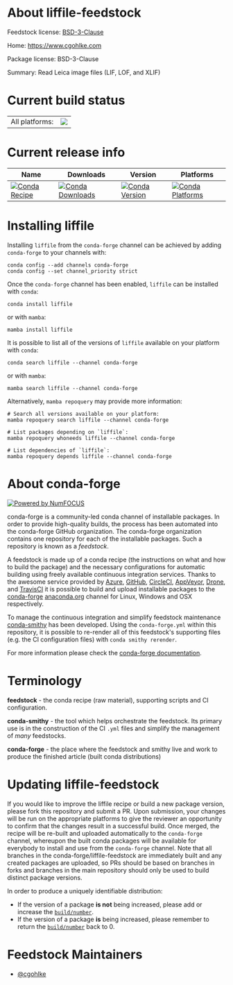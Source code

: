 About liffile-feedstock
=======================

Feedstock license: [BSD-3-Clause](https://github.com/conda-forge/liffile-feedstock/blob/main/LICENSE.txt)

Home: https://www.cgohlke.com

Package license: BSD-3-Clause

Summary: Read Leica image files (LIF, LOF, and XLIF)

Current build status
====================


<table><tr><td>All platforms:</td>
    <td>
      <a href="https://dev.azure.com/conda-forge/feedstock-builds/_build/latest?definitionId=24707&branchName=main">
        <img src="https://dev.azure.com/conda-forge/feedstock-builds/_apis/build/status/liffile-feedstock?branchName=main">
      </a>
    </td>
  </tr>
</table>

Current release info
====================

| Name | Downloads | Version | Platforms |
| --- | --- | --- | --- |
| [![Conda Recipe](https://img.shields.io/badge/recipe-liffile-green.svg)](https://anaconda.org/conda-forge/liffile) | [![Conda Downloads](https://img.shields.io/conda/dn/conda-forge/liffile.svg)](https://anaconda.org/conda-forge/liffile) | [![Conda Version](https://img.shields.io/conda/vn/conda-forge/liffile.svg)](https://anaconda.org/conda-forge/liffile) | [![Conda Platforms](https://img.shields.io/conda/pn/conda-forge/liffile.svg)](https://anaconda.org/conda-forge/liffile) |

Installing liffile
==================

Installing `liffile` from the `conda-forge` channel can be achieved by adding `conda-forge` to your channels with:

```
conda config --add channels conda-forge
conda config --set channel_priority strict
```

Once the `conda-forge` channel has been enabled, `liffile` can be installed with `conda`:

```
conda install liffile
```

or with `mamba`:

```
mamba install liffile
```

It is possible to list all of the versions of `liffile` available on your platform with `conda`:

```
conda search liffile --channel conda-forge
```

or with `mamba`:

```
mamba search liffile --channel conda-forge
```

Alternatively, `mamba repoquery` may provide more information:

```
# Search all versions available on your platform:
mamba repoquery search liffile --channel conda-forge

# List packages depending on `liffile`:
mamba repoquery whoneeds liffile --channel conda-forge

# List dependencies of `liffile`:
mamba repoquery depends liffile --channel conda-forge
```


About conda-forge
=================

[![Powered by
NumFOCUS](https://img.shields.io/badge/powered%20by-NumFOCUS-orange.svg?style=flat&colorA=E1523D&colorB=007D8A)](https://numfocus.org)

conda-forge is a community-led conda channel of installable packages.
In order to provide high-quality builds, the process has been automated into the
conda-forge GitHub organization. The conda-forge organization contains one repository
for each of the installable packages. Such a repository is known as a *feedstock*.

A feedstock is made up of a conda recipe (the instructions on what and how to build
the package) and the necessary configurations for automatic building using freely
available continuous integration services. Thanks to the awesome service provided by
[Azure](https://azure.microsoft.com/en-us/services/devops/), [GitHub](https://github.com/),
[CircleCI](https://circleci.com/), [AppVeyor](https://www.appveyor.com/),
[Drone](https://cloud.drone.io/welcome), and [TravisCI](https://travis-ci.com/)
it is possible to build and upload installable packages to the
[conda-forge](https://anaconda.org/conda-forge) [anaconda.org](https://anaconda.org/)
channel for Linux, Windows and OSX respectively.

To manage the continuous integration and simplify feedstock maintenance
[conda-smithy](https://github.com/conda-forge/conda-smithy) has been developed.
Using the ``conda-forge.yml`` within this repository, it is possible to re-render all of
this feedstock's supporting files (e.g. the CI configuration files) with ``conda smithy rerender``.

For more information please check the [conda-forge documentation](https://conda-forge.org/docs/).

Terminology
===========

**feedstock** - the conda recipe (raw material), supporting scripts and CI configuration.

**conda-smithy** - the tool which helps orchestrate the feedstock.
                   Its primary use is in the construction of the CI ``.yml`` files
                   and simplify the management of *many* feedstocks.

**conda-forge** - the place where the feedstock and smithy live and work to
                  produce the finished article (built conda distributions)


Updating liffile-feedstock
==========================

If you would like to improve the liffile recipe or build a new
package version, please fork this repository and submit a PR. Upon submission,
your changes will be run on the appropriate platforms to give the reviewer an
opportunity to confirm that the changes result in a successful build. Once
merged, the recipe will be re-built and uploaded automatically to the
`conda-forge` channel, whereupon the built conda packages will be available for
everybody to install and use from the `conda-forge` channel.
Note that all branches in the conda-forge/liffile-feedstock are
immediately built and any created packages are uploaded, so PRs should be based
on branches in forks and branches in the main repository should only be used to
build distinct package versions.

In order to produce a uniquely identifiable distribution:
 * If the version of a package **is not** being increased, please add or increase
   the [``build/number``](https://docs.conda.io/projects/conda-build/en/latest/resources/define-metadata.html#build-number-and-string).
 * If the version of a package **is** being increased, please remember to return
   the [``build/number``](https://docs.conda.io/projects/conda-build/en/latest/resources/define-metadata.html#build-number-and-string)
   back to 0.

Feedstock Maintainers
=====================

* [@cgohlke](https://github.com/cgohlke/)

